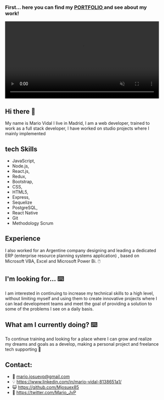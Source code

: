 <h3> First... here you can find my <a href='https://portfoliomv.vercel.app/'> PORTFOLIO </a> and see about my work! </h3>

<div>
        <video  loop autoPlay muted width='100%'> 
            <source src='./videoLogo.mp4' type='video/mp4'  />
        </video>
</div>

<h2> Hi there 👋</h2> 

My name is Mario Vidal I live in Madrid, I am a web developer, trained to work as a full stack developer, I have worked on studio projects where I mainly implemented 

<h2> tech Skills </h2>

  - JavaScript, 
  - Node.js, 
  - React.js, 
  - Redux, 
  - Bootstrap, 
  - CSS,
  - HTML5, 
  - Express, 
  - Sequelize
  - PostgreSQL,
  - React Native
  - Git
  - Methodology Scrum

<h2> Experience </h2>

I also worked for an Argentine company designing and leading a dedicated ERP (enterprise resource planning systems application) , based on Microsoft VBA, Excel and Microsoft Power Bi. 🖱️

<h2> I'm looking for... ⌨️</h2>

I am interested in continuing to increase my technical skills to a high level, without limiting myself and using them to create innovative projects where I can lead development teams and meet the goal of providing a solution to some of the problems I see on a daily basis.

<h2> What am I currently doing? ⌨️</h2>

To continue training and looking for a place where I can grow and realize my dreams and goals as a develop, making a personal project and freelance tech supporting  🔧

<h2> Contact: </h2>  

- 📧 mario.josuevp@gmail.com  
- 💡  https://www.linkedin.com/in/mario-vidal-8138651a1/
- 😺  https://github.com/Mjosuex85
- 🐤  https://twitter.com/Mario_JvP
